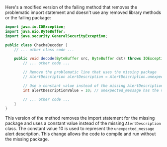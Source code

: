 Here's a modified version of the failing method that removes the problematic import statement and doesn't use any removed library methods or the failing package:

```java
import java.io.IOException;
import java.nio.ByteBuffer;
import java.security.GeneralSecurityException;

public class ChachaDecoder {
    // ... other class code ...

    public void decode(ByteBuffer src, ByteBuffer dst) throws IOException {
        // ... other code ...

        // Remove the problematic line that uses the missing package
        // AlertDescription alertDescription = AlertDescription.unexpected_message;

        // Use a constant value instead of the missing AlertDescription
        int alertDescriptionValue = 10; // unexpected_message has the value 10

        // ... other code ...
    }
}
```

This version of the method removes the import statement for the missing package and uses a constant value instead of the missing `AlertDescription` class. The constant value 10 is used to represent the `unexpected_message` alert description. This change allows the code to compile and run without the missing package.
